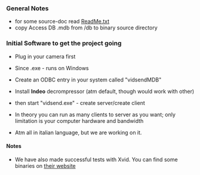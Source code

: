 ### General Notes

* for some source-doc read [ReadMe.txt](./ReadMe.txt)
* copy Access DB .mdb from /db to binary source directory

### Initial Software to get the project going

- Plug in your camera first
- Since .exe - runs on Windows
- Create an ODBC entry in your system called "vidsendMDB"
- Install **Indeo** decrompressor (atm default, though would work with other)
- then start "vidsend.exe" - create server/create client



- In theory you can run as many clients to server as you want; only limitation is your computer hardware and bandwidth
- Atm all in italian language, but we are working on it.

#### Notes

* We have also made successful tests with Xvid. You can find some binaries on [their website](https://www.xvid.com/download/)

